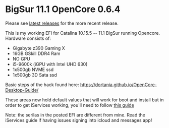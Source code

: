 # BigSur 11.1 OpenCore 0.6.4

Please see [latest releases](https://github.com/stakeout55/macOS-11.1-OpenCore-z390-IGPU/releases/latest) for the more recent release.

This is my working EFI for Catalina 10.15.5 -- 11.1 BigSur running Opencore. Hardware consists of: 
* Gigabyte z390 Gaming X
* 16GB GSkill DDR4 Ram
* NO GPU
* i5-9600k (iGPU with Intel UHD 630)
* 1x500gb NVME ssd
* 1x500gb 3D Sata ssd

  
Basic steps of the hack found here: https://dortania.github.io/OpenCore-Desktop-Guide/ 
  
These areas now hold default values that will work for boot and install but in order to get iServices working, you'll need to follow [this guide](https://dortania.github.io/OpenCore-Desktop-Guide/post-install/iservices.html)

Note: the serilas in the posted EFI are different from mine. Read the iServices guide if having issues signing into icloud and messages app!
